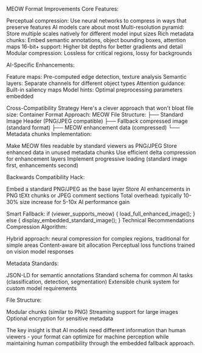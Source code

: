 MEOW Format Improvements
Core Features:

Perceptual compression: Use neural networks to compress in ways that preserve features AI models care about most
Multi-resolution pyramid: Store multiple scales natively for different model input sizes
Rich metadata chunks: Embed semantic annotations, object bounding boxes, attention maps
16-bit+ support: Higher bit depths for better gradients and detail
Modular compression: Lossless for critical regions, lossy for backgrounds

AI-Specific Enhancements:

Feature maps: Pre-computed edge detection, texture analysis
Semantic layers: Separate channels for different object types
Attention guidance: Built-in saliency maps
Model hints: Optimal preprocessing parameters embedded

Cross-Compatibility Strategy
Here's a clever approach that won't bloat file size:
Container Format Approach:
MEOW File Structure:
├── Standard Image Header (PNG/JPEG compatible)
├── Fallback compressed image (standard format)
├── MEOW enhancement data (compressed)
└── Metadata chunks
Implementation:

Make MEOW files readable by standard viewers as PNG/JPEG
Store enhanced data in unused metadata chunks
Use efficient delta compression for enhancement layers
Implement progressive loading (standard image first, enhancements second)

Backwards Compatibility Hack:

Embed a standard PNG/JPEG as the base layer
Store AI enhancements in PNG tEXt chunks or JPEG comment sections
Total overhead: typically 10-30% size increase for 5-10x AI performance gain

Smart Fallback:
if (viewer_supports_meow) {
    load_full_enhanced_image();
} else {
    display_embedded_standard_image();
}
Technical Recommendations
Compression Algorithm:

Hybrid approach: neural compression for complex regions, traditional for simple areas
Content-aware bit allocation
Perceptual loss functions trained on vision model responses

Metadata Standards:

JSON-LD for semantic annotations
Standard schema for common AI tasks (classification, detection, segmentation)
Extensible chunk system for custom model requirements

File Structure:

Modular chunks (similar to PNG)
Streaming support for large images
Optional encryption for sensitive metadata

The key insight is that AI models need different information than human viewers - your format can optimize for machine perception while maintaining human compatibility through the embedded fallback approach.